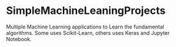# SimpleMachineLeaningProjects
Multiple Machine Learning applications to Learn the fundamental algorithms. 
Some uses Scikit-Learn, others uses Keras and Jupyter Notebook. 
